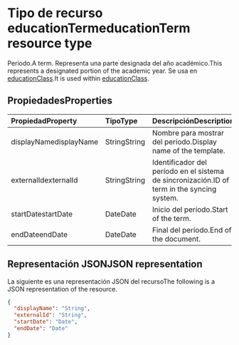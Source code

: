 # <a name="educationterm-resource-type"></a><span data-ttu-id="17baf-101">Tipo de recurso educationTerm</span><span class="sxs-lookup"><span data-stu-id="17baf-101">educationTerm resource type</span></span>

<span data-ttu-id="17baf-102">Período.</span><span class="sxs-lookup"><span data-stu-id="17baf-102">A term.</span></span> <span data-ttu-id="17baf-103">Representa una parte designada del año académico.</span><span class="sxs-lookup"><span data-stu-id="17baf-103">This represents a designated portion of the academic year.</span></span> <span data-ttu-id="17baf-104">Se usa en [educationClass](educationclass.md).</span><span class="sxs-lookup"><span data-stu-id="17baf-104">It is used within [educationClass](educationclass.md).</span></span>

## <a name="properties"></a><span data-ttu-id="17baf-105">Propiedades</span><span class="sxs-lookup"><span data-stu-id="17baf-105">Properties</span></span>
| <span data-ttu-id="17baf-106">Propiedad</span><span class="sxs-lookup"><span data-stu-id="17baf-106">Property</span></span>     | <span data-ttu-id="17baf-107">Tipo</span><span class="sxs-lookup"><span data-stu-id="17baf-107">Type</span></span>   |<span data-ttu-id="17baf-108">Descripción</span><span class="sxs-lookup"><span data-stu-id="17baf-108">Description</span></span>|
|:---------------|:--------|:----------|
|<span data-ttu-id="17baf-109">displayName</span><span class="sxs-lookup"><span data-stu-id="17baf-109">displayName</span></span>| <span data-ttu-id="17baf-110">String</span><span class="sxs-lookup"><span data-stu-id="17baf-110">String</span></span>| <span data-ttu-id="17baf-111">Nombre para mostrar del período.</span><span class="sxs-lookup"><span data-stu-id="17baf-111">Display name of the template.</span></span>| 
|<span data-ttu-id="17baf-112">externalId</span><span class="sxs-lookup"><span data-stu-id="17baf-112">externalId</span></span>|<span data-ttu-id="17baf-113">String</span><span class="sxs-lookup"><span data-stu-id="17baf-113">String</span></span>| <span data-ttu-id="17baf-114">Identificador del período en el sistema de sincronización.</span><span class="sxs-lookup"><span data-stu-id="17baf-114">ID of term in the syncing system.</span></span>|
|<span data-ttu-id="17baf-115">startDate</span><span class="sxs-lookup"><span data-stu-id="17baf-115">startDate</span></span>|<span data-ttu-id="17baf-116">Date</span><span class="sxs-lookup"><span data-stu-id="17baf-116">Date</span></span>|<span data-ttu-id="17baf-117">Inicio del período.</span><span class="sxs-lookup"><span data-stu-id="17baf-117">Start of the term.</span></span>|
|<span data-ttu-id="17baf-118">endDate</span><span class="sxs-lookup"><span data-stu-id="17baf-118">endDate</span></span>|<span data-ttu-id="17baf-119">Date</span><span class="sxs-lookup"><span data-stu-id="17baf-119">Date</span></span>|<span data-ttu-id="17baf-120">Final del período.</span><span class="sxs-lookup"><span data-stu-id="17baf-120">End of the document.</span></span>|

## <a name="json-representation"></a><span data-ttu-id="17baf-121">Representación JSON</span><span class="sxs-lookup"><span data-stu-id="17baf-121">JSON representation</span></span>

<span data-ttu-id="17baf-122">La siguiente es una representación JSON del recurso</span><span class="sxs-lookup"><span data-stu-id="17baf-122">The following is a JSON representation of the resource.</span></span>

<!-- {
  "blockType": "resource",
  "optionalProperties": [

  ],
  "@odata.type": "microsoft.graph.educationTerm"
}-->

```json
{
  "displayName": "String",
  "externalId": "String",
  "startDate": "Date",
  "endDate": "Date"
}
```

<!-- uuid: 4e9d671f-3068-4e09-aba2-b39e81a0e452
2015-10-25 14:57:30 UTC -->
<!-- {
  "type": "#page.annotation",
  "description": "educationTerm resource",
  "keywords": "",
  "section": "documentation",
  "tocPath": ""
}-->